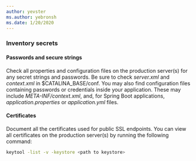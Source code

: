 ```yaml
---
author: yevster
ms.author: yebronsh
ms.date: 1/20/2020
---
```


### Inventory secrets

#### Passwords and secure strings

Check all properties and configuration files on the production server(s) for any secret strings and passwords. Be sure to check *server.xml* and *context.xml* in $CATALINA_BASE/conf. You may also find configuration files containing passwords or credentials inside your application. These may include *META-INF/context.xml*, and, for Spring Boot applications, *application.properties* or *application.yml* files.

#### Certificates

Document all the certificates used for public SSL endpoints. You can view all certificates on the production server(s) by running the following command:

```bash
keytool -list -v -keystore <path to keystore>
```
